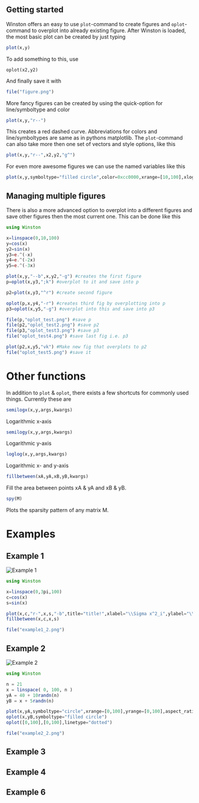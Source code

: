 Getting started
------------------

Winston offers an easy to use `plot`-command to create figures and `oplot`-command to overplot into already existing figure. After Winston is loaded, the most basic plot can be created by just typing
```julia
plot(x,y)
```
To add something to this, use
```
oplot(x2,y2)
```
And finally save it with
```julia
file("figure.png")
```

More fancy figures can be created by using the quick-option for line/symboltype and color
```julia
plot(x,y,"r--")
```
This creates a red dashed curve. Abbreviations for colors and line/symboltypes are same as in pythons matplotlib. The `plot`-command can also take more then one set of vectors and style options, like this
```julia
plot(x,y,"r--",x2,y2,"g^")
```

For even more awesome figures we can use the named variables like this
```julia
plot(x,y,symboltype="filled circle",color=0xcc0000,xrange=[10,100],xlog=true)
```

Managing multiple figures
-------------------------

There is also a more advanced option to overplot into a different figures and save other figures then the most current one. This can be done like this

```julia
using Winston

x=linspace(0,10,100)
y=cos(x)
y2=sin(x)
y3=e.^(-x)
y4=e.^(-2x)
y5=e.^(-3x)

plot(x,y,"--b",x,y2,"-g") #creates the first figure
p=oplot(x,y3,";k") #overplot to it and save into p

p2=plot(x,y3,"^r") #create second figure

oplot(p,x,y4,"-r") #creates third fig by overplotting into p
p3=oplot(x,y5,"-g") #overplot into this and save into p3

file(p,"oplot_test.png") #save p
file(p2,"oplot_test2.png") #save p2
file(p3,"oplot_test3.png") #save p3
file("oplot_test4.png") #save last fig i.e. p3

plot(p2,x,y5,"vk") #Make new fig that overplots to p2
file("oplot_test5.png") #save it
```

Other functions
===============
In addition to `plot` & `oplot`, there exists a few shortcuts for commonly used things. Currently these are

```julia
semilogx(x,y,args,kwargs)
```
Logarithmic x-axis

```julia
semilogy(x,y,args,kwargs)
```
Logarithmic y-axis

```julia
loglog(x,y,args,kwargs)
```
Logarithmic x- and y-axis

```julia
fillbetween(xA,yA,xB,yB,kwargs)
```
Fill the area between points xA & yA and xB & yB.

```julia
spy(M)
```
Plots the sparsity pattern of any matrix M.


Examples
========

Example 1
---------
![Example 1](http://www.cita.utoronto.ca/~nolta/julia/winston/examples/example1.png)

```julia
using Winston

x=linspace(0,3pi,100)
c=cos(x)
s=sin(x)

plot(x,c,"r-",x,s,"-b",title="title!",xlabel="\\Sigma x^2_i",ylabel="\\Theta_i")
fillbetween(x,c,x,s)

file("example1_2.png")
```
Example 2
---------
![Example 2](http://www.cita.utoronto.ca/~nolta/julia/winston/examples/example2.png)

```julia
using Winston

n = 21
x = linspace( 0, 100, n )
yA = 40 + 10randn(n)
yB = x + 5randn(n)

plot(x,yA,symboltype="circle",xrange=[0,100],yrange=[0,100],aspect_ratio=1)
oplot(x,yB,symboltype="filled circle")
oplot([0,100],[0,100],linetype="dotted")

file("example2_2.png")
```

Example 3
---------

Example 4
---------

Example 6
---------